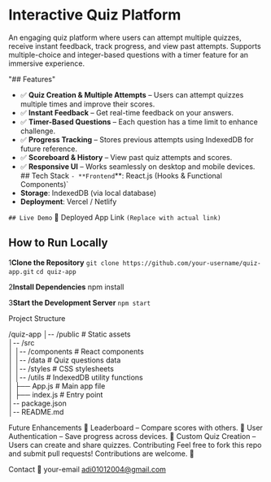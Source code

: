 <!-- <!-- - [@vitejs/plugin-react](https://github.com/vitejs/vite-plugin-react/blob/main/packages/plugin-react/README.md) uses [Babel](https://babeljs.io/) for Fast Refresh
- [@vitejs/plugin-react-swc](https://github.com/vitejs/vite-plugin-react-swc) uses [SWC](https://swc.rs/) for Fast Refresh -->

# Interactive Quiz Platform

An engaging quiz platform where users can attempt multiple quizzes, receive instant feedback, track progress, and view past attempts. Supports multiple-choice and integer-based questions with a timer feature for an immersive experience.

"## Features"
- ✅ **Quiz Creation & Multiple Attempts** – Users can attempt quizzes multiple times and improve their scores.
- ✅ **Instant Feedback** – Get real-time feedback on your answers.
- ✅ **Timer-Based Questions** – Each question has a time limit to enhance challenge.
- ✅ **Progress Tracking** – Stores previous attempts using IndexedDB for future reference.
- ✅ **Scoreboard & History** – View past quiz attempts and scores.
- ✅ **Responsive UI** – Works seamlessly on desktop and mobile devices.
`
`## Tech Stack
`- **Frontend`**: React.js (Hooks & Functional Components)`
- **Storage**: IndexedDB (via local database)
- **Deployment**: Vercel / Netlify

`## Live Demo`
🔗 Deployed App Link `(Replace with actual link)`

## How to Run Locally
1**Clone the Repository**
   ```git clone https://github.com/your-username/quiz-app.git```
   ```cd quiz-app```

2**Install Dependencies**
   npm install

3**Start the Development Server**
```npm start ```


Project Structure

/quiz-app
│-- /public        # Static assets  
│-- /src  
│   │-- /components  # React components  
│   │-- /data        # Quiz questions data  
│   │-- /styles      # CSS stylesheets  
│   │-- /utils       # IndexedDB utility functions  
│   ├── App.js       # Main app file  
│   ├── index.js     # Entry point  
│-- package.json  
│-- README.md  


Future Enhancements
🚀 Leaderboard – Compare scores with others.
🚀 User Authentication – Save progress across devices.
🚀 Custom Quiz Creation – Users can create and share quizzes.
Contributing
Feel free to fork this repo and submit pull requests! Contributions are welcome. 🎉

Contact
📧 your-email adi01012004@gmail.com
